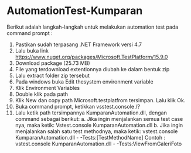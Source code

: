 # AutomationTest-Kumparan

Berikut adalah langkah-langkah untuk melakukan automation test pada command prompt :
1.	Pastikan sudah terpasang .NET Framework versi 4.7
2.	Lalu buka link https://www.nuget.org/packages/Microsoft.TestPlatform/15.9.0
3.	Download package (25.73 MB)
4.	File yang terdownload   extentionnya diubah ke dalam bentuk zip  
5.	Lalu extract folder zip tersebut 
6.	Pada windows buka Edit thesystem environment variable 
7.	Klik Environment Variables
8.	Double klik pada path 
9.	Klik New dan copy path Microsoft.testplatfrom tersimpan. Lalu klik Ok.
10.	Buka command prompt, ketikkan vsstest.console /?
11.	Lalu ketik path tersimpannya KumparanAutomation.dll, dengan command sebagai berikut:
a. Jika ingin menjalankan semua test case nya, maka ketik:
Vstest.console KumparanAutomation.dll
b. Jika ingin menjalankan salah satu test methodnya, maka ketik:
vstest.console KumparanAutomation.dll - -Tests:[TestMethodName]
Contoh :
vstest.console KumparanAutomation.dll - -Tests:ViewFromGaleriFoto
